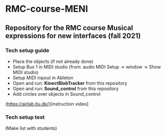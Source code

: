 # RMC-course-MENI
## Repository for the RMC course Musical expressions for new interfaces (fall 2021)

### Tech setup guide
- Place the objects (if not already done)
- Setup Bus 1 in MIDI studio (from: audio MIDI Setup -> window -> Show MIDI studio)
- Setup MIDI inpout in Ableton
- Open and run: **KinectBlobTracker** from this repository
- Open and run: **Sound_control** from this repository
- Add circles over objects in Sound_control

(https://airlab.itu.dk/)[instruction video]

### Tech setup test
(Make list with students)


